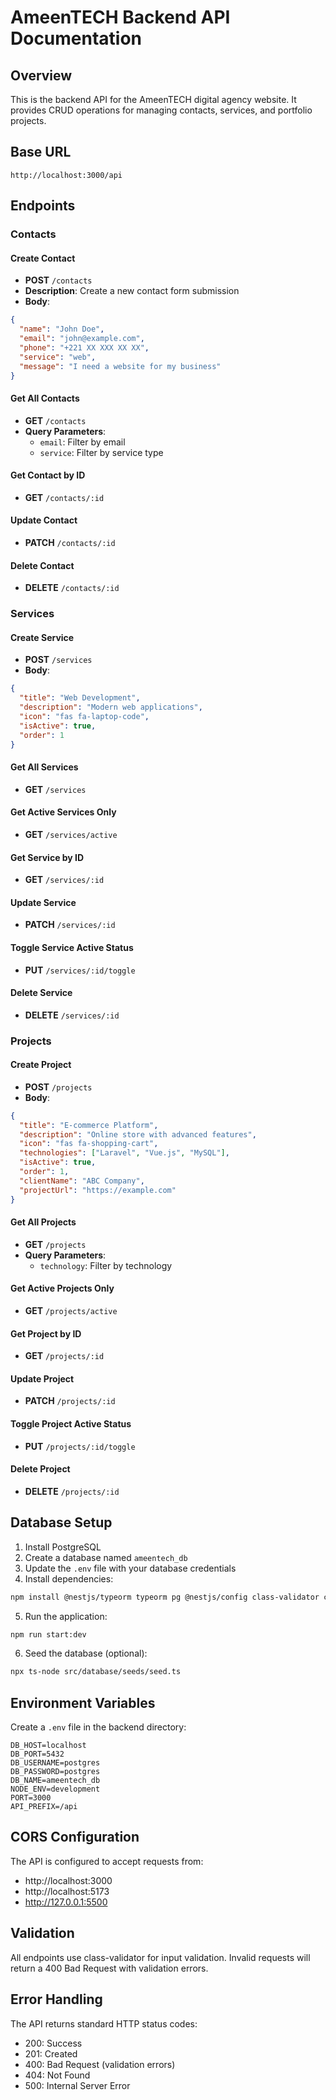 # AmeenTECH Backend API Documentation

## Overview
This is the backend API for the AmeenTECH digital agency website. It provides CRUD operations for managing contacts, services, and portfolio projects.

## Base URL
```
http://localhost:3000/api
```

## Endpoints

### Contacts

#### Create Contact
- **POST** `/contacts`
- **Description**: Create a new contact form submission
- **Body**:
```json
{
  "name": "John Doe",
  "email": "john@example.com",
  "phone": "+221 XX XXX XX XX",
  "service": "web",
  "message": "I need a website for my business"
}
```

#### Get All Contacts
- **GET** `/contacts`
- **Query Parameters**:
  - `email`: Filter by email
  - `service`: Filter by service type

#### Get Contact by ID
- **GET** `/contacts/:id`

#### Update Contact
- **PATCH** `/contacts/:id`

#### Delete Contact
- **DELETE** `/contacts/:id`

### Services

#### Create Service
- **POST** `/services`
- **Body**:
```json
{
  "title": "Web Development",
  "description": "Modern web applications",
  "icon": "fas fa-laptop-code",
  "isActive": true,
  "order": 1
}
```

#### Get All Services
- **GET** `/services`

#### Get Active Services Only
- **GET** `/services/active`

#### Get Service by ID
- **GET** `/services/:id`

#### Update Service
- **PATCH** `/services/:id`

#### Toggle Service Active Status
- **PUT** `/services/:id/toggle`

#### Delete Service
- **DELETE** `/services/:id`

### Projects

#### Create Project
- **POST** `/projects`
- **Body**:
```json
{
  "title": "E-commerce Platform",
  "description": "Online store with advanced features",
  "icon": "fas fa-shopping-cart",
  "technologies": ["Laravel", "Vue.js", "MySQL"],
  "isActive": true,
  "order": 1,
  "clientName": "ABC Company",
  "projectUrl": "https://example.com"
}
```

#### Get All Projects
- **GET** `/projects`
- **Query Parameters**:
  - `technology`: Filter by technology

#### Get Active Projects Only
- **GET** `/projects/active`

#### Get Project by ID
- **GET** `/projects/:id`

#### Update Project
- **PATCH** `/projects/:id`

#### Toggle Project Active Status
- **PUT** `/projects/:id/toggle`

#### Delete Project
- **DELETE** `/projects/:id`

## Database Setup

1. Install PostgreSQL
2. Create a database named `ameentech_db`
3. Update the `.env` file with your database credentials
4. Install dependencies:
```bash
npm install @nestjs/typeorm typeorm pg @nestjs/config class-validator class-transformer @nestjs/mapped-types
```
5. Run the application:
```bash
npm run start:dev
```
6. Seed the database (optional):
```bash
npx ts-node src/database/seeds/seed.ts
```

## Environment Variables

Create a `.env` file in the backend directory:

```env
DB_HOST=localhost
DB_PORT=5432
DB_USERNAME=postgres
DB_PASSWORD=postgres
DB_NAME=ameentech_db
NODE_ENV=development
PORT=3000
API_PREFIX=/api
```

## CORS Configuration

The API is configured to accept requests from:
- http://localhost:3000
- http://localhost:5173
- http://127.0.0.1:5500

## Validation

All endpoints use class-validator for input validation. Invalid requests will return a 400 Bad Request with validation errors.

## Error Handling

The API returns standard HTTP status codes:
- 200: Success
- 201: Created
- 400: Bad Request (validation errors)
- 404: Not Found
- 500: Internal Server Error
